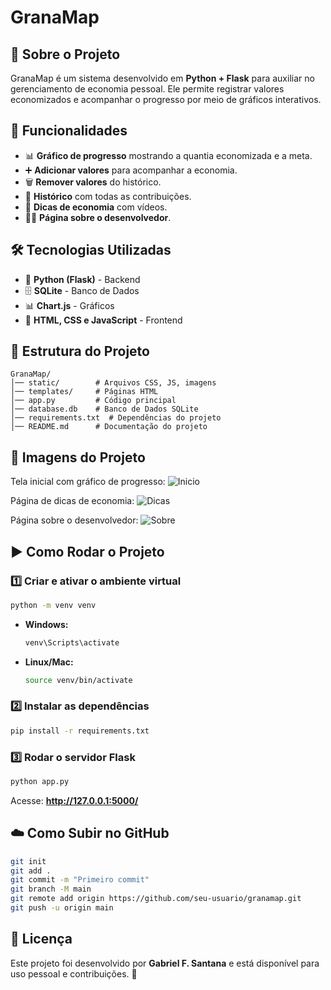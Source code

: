 # GranaMap

## 📌 Sobre o Projeto
GranaMap é um sistema desenvolvido em **Python + Flask** para auxiliar no gerenciamento de economia pessoal. Ele permite registrar valores economizados e acompanhar o progresso por meio de gráficos interativos.

## 🚀 Funcionalidades
- 📊 **Gráfico de progresso** mostrando a quantia economizada e a meta.
- ➕ **Adicionar valores** para acompanhar a economia.
- 🗑️ **Remover valores** do histórico.
- 📜 **Histórico** com todas as contribuições.
- 🎥 **Dicas de economia** com vídeos.
- 👨‍💻 **Página sobre o desenvolvedor**.

## 🛠️ Tecnologias Utilizadas
- 🐍 **Python (Flask)** - Backend
- 🗄️ **SQLite** - Banco de Dados
- 📊 **Chart.js** - Gráficos
- 🎨 **HTML, CSS e JavaScript** - Frontend

## 📂 Estrutura do Projeto
```
GranaMap/
│── static/        # Arquivos CSS, JS, imagens
│── templates/     # Páginas HTML
│── app.py         # Código principal
│── database.db    # Banco de Dados SQLite
│── requirements.txt  # Dependências do projeto
│── README.md      # Documentação do projeto
```

## 📸 Imagens do Projeto
Tela inicial com gráfico de progresso:
![Inicio](https://github.com/user-attachments/assets/65bc2e7d-3596-471b-8ef9-808fd65575fe)


Página de dicas de economia:
![Dicas](https://github.com/user-attachments/assets/9e826a0d-004b-47c4-8d72-29a784f4df1c)


Página sobre o desenvolvedor:
![Sobre](https://github.com/user-attachments/assets/fdd04fc4-7dd4-4b7f-824f-a0be35e21206)


## ▶️ Como Rodar o Projeto
### 1️⃣ Criar e ativar o ambiente virtual
```sh
python -m venv venv
```
- **Windows:**
  ```sh
  venv\Scripts\activate
  ```
- **Linux/Mac:**
  ```sh
  source venv/bin/activate
  ```

### 2️⃣ Instalar as dependências
```sh
pip install -r requirements.txt
```

### 3️⃣ Rodar o servidor Flask
```sh
python app.py
```
Acesse: **http://127.0.0.1:5000/**

## ☁️ Como Subir no GitHub
```sh
git init
git add .
git commit -m "Primeiro commit"
git branch -M main
git remote add origin https://github.com/seu-usuario/granamap.git
git push -u origin main
```

## 📜 Licença
Este projeto foi desenvolvido por **Gabriel F. Santana** e está disponível para uso pessoal e contribuições. 🚀
